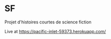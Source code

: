 # SF 

Projet d'histoires courtes de science fiction

Live at https://pacific-inlet-59373.herokuapp.com/
